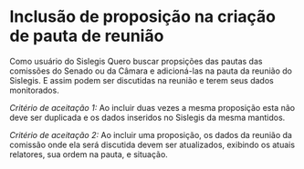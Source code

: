 Inclusão de proposição na criação de pauta de reunião
===================
Como usuário do Sislegis 
Quero buscar propsições das pautas das comissões do Senado ou da Câmara e adicioná-las na pauta da reunião do Sislegis. 
E assim podem ser discutidas na reunião e terem seus dados monitorados.

*Critério de aceitação 1:*
Ao incluir duas vezes a mesma proposição esta não deve ser duplicada e os dados inseridos no Sislegis da mesma mantidos.

*Critério de aceitação 2:*
Ao incluir uma proposição, os dados da reunião da comissão onde ela será discutida devem ser atualizados, exibindo os atuais relatores, sua ordem na pauta, e situação.


